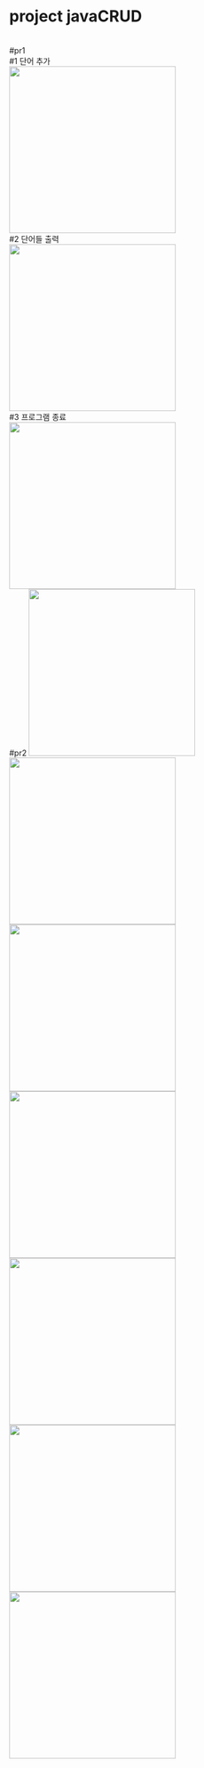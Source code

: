 # project javaCRUD
<br>
#pr1
<br>
#1 단어 추가 
<br>
<img src = "https://github.com/HZion/hellow_project/blob/master/sceeanshot/%EB%8B%A8%EC%96%B4%EC%B6%94%EA%B0%80.png?raw=true" width = '300'>
<br>
#2 단어들 출력
<br>
<img src = "https://github.com/HZion/hellow_project/blob/master/sceeanshot/%EB%8B%A8%EC%96%B4%EC%B6%9C%EB%A0%A5.png?raw=true" width = '300'>
<br>
#3 프로그램 종료
<br>
<img src = "https://github.com/HZion/hellow_project/blob/master/sceeanshot/%ED%94%84%EB%A1%9C%EA%B7%B8%EB%9E%A8%EC%A2%85%EB%A3%8C.png?raw=true" width = '300'>
<br>
#pr2
<img src ="https://github.com/HZion/hellow_project/blob/master/sceeanshot/%ED%94%84%EB%A1%9C%EA%B7%B8%EB%9E%A8%20%EC%8B%9C%EC%9E%91%20+%20%EB%8B%A8%EC%96%B4%EC%88%98%EC%A0%95.png?raw=true" width ='300'>
<br>
<img src ="https://github.com/HZion/hellow_project/blob/master/sceeanshot/%EB%8B%A8%EC%96%B4%EC%82%AD%EC%A0%9C.png?raw=true" width ='300'>
<br>
<img src ="https://github.com/HZion/hellow_project/blob/master/sceeanshot/%EB%8B%A8%EC%96%B4%20%EC%A0%80%EC%9E%A5.png?raw=true" width ='300'>
<br>
<img src ="https://github.com/HZion/hellow_project/blob/master/sceeanshot/%EB%AA%A8%EB%93%A0%EB%8B%A8%EC%96%B4%EB%B3%B4%EA%B8%B0.png?raw=true" width ='300'>
<br>
<img src ="https://github.com/HZion/hellow_project/blob/master/sceeanshot/%EC%88%98%EC%A4%80%EB%B3%84%20%EB%8B%A8%EC%97%85%EA%B4%B4.png?raw=true" width ='300'>
<br>
<img src ="https://github.com/HZion/hellow_project/blob/master/sceeanshot/%EB%8B%A8%EC%96%B4%20%EA%B2%80%EC%83%89.png?raw=true" width ='300'>
<br>
<img src ="https://github.com/HZion/hellow_project/blob/master/sceeanshot/%ED%94%84%EB%A1%9C%EA%B7%B8%EB%9E%A8%EC%A2%85%EB%A3%8C2.png?raw=true" width ='300'>
